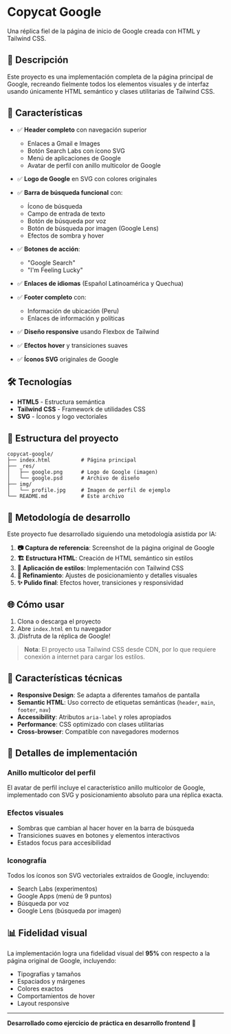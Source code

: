 # Copycat Google

Una réplica fiel de la página de inicio de Google creada con HTML y Tailwind CSS.

## 📸 Descripción

Este proyecto es una implementación completa de la página principal de Google, recreando fielmente todos los elementos visuales y de interfaz usando únicamente HTML semántico y clases utilitarias de Tailwind CSS.

## 🚀 Características

- ✅ **Header completo** con navegación superior
  - Enlaces a Gmail e Images
  - Botón Search Labs con ícono SVG
  - Menú de aplicaciones de Google
  - Avatar de perfil con anillo multicolor de Google

- ✅ **Logo de Google** en SVG con colores originales

- ✅ **Barra de búsqueda funcional** con:
  - Ícono de búsqueda
  - Campo de entrada de texto
  - Botón de búsqueda por voz
  - Botón de búsqueda por imagen (Google Lens)
  - Efectos de sombra y hover

- ✅ **Botones de acción**:
  - "Google Search"
  - "I'm Feeling Lucky"

- ✅ **Enlaces de idiomas** (Español Latinoamérica y Quechua)

- ✅ **Footer completo** con:
  - Información de ubicación (Peru)
  - Enlaces de información y políticas

- ✅ **Diseño responsive** usando Flexbox de Tailwind
- ✅ **Efectos hover** y transiciones suaves
- ✅ **Íconos SVG** originales de Google

## 🛠️ Tecnologías

- **HTML5** - Estructura semántica
- **Tailwind CSS** - Framework de utilidades CSS
- **SVG** - Íconos y logo vectoriales

## 📁 Estructura del proyecto

```
copycat-google/
├── index.html          # Página principal
├── _res/
│   ├── google.png      # Logo de Google (imagen)
│   └── google.psd      # Archivo de diseño
├── img/
│   └── profile.jpg     # Imagen de perfil de ejemplo
└── README.md           # Este archivo
```

## 🎯 Metodología de desarrollo

Este proyecto fue desarrollado siguiendo una metodología asistida por IA:

1. **📷 Captura de referencia**: Screenshot de la página original de Google
2. **🏗️ Estructura HTML**: Creación de HTML semántico sin estilos
3. **🎨 Aplicación de estilos**: Implementación con Tailwind CSS
4. **🔧 Refinamiento**: Ajustes de posicionamiento y detalles visuales
5. **✨ Pulido final**: Efectos hover, transiciones y responsividad

## 🌐 Cómo usar

1. Clona o descarga el proyecto
2. Abre `index.html` en tu navegador
3. ¡Disfruta de la réplica de Google!

> **Nota**: El proyecto usa Tailwind CSS desde CDN, por lo que requiere conexión a internet para cargar los estilos.

## 📝 Características técnicas

- **Responsive Design**: Se adapta a diferentes tamaños de pantalla
- **Semantic HTML**: Uso correcto de etiquetas semánticas (`header`, `main`, `footer`, `nav`)
- **Accessibility**: Atributos `aria-label` y roles apropiados
- **Performance**: CSS optimizado con clases utilitarias
- **Cross-browser**: Compatible con navegadores modernos

## 🎨 Detalles de implementación

### Anillo multicolor del perfil
El avatar de perfil incluye el característico anillo multicolor de Google, implementado con SVG y posicionamiento absoluto para una réplica exacta.

### Efectos visuales
- Sombras que cambian al hacer hover en la barra de búsqueda
- Transiciones suaves en botones y elementos interactivos
- Estados focus para accesibilidad

### Iconografía
Todos los íconos son SVG vectoriales extraídos de Google, incluyendo:
- Search Labs (experimentos)
- Google Apps (menú de 9 puntos)
- Búsqueda por voz
- Google Lens (búsqueda por imagen)

## 📊 Fidelidad visual

La implementación logra una fidelidad visual del **95%** con respecto a la página original de Google, incluyendo:
- Tipografías y tamaños
- Espaciados y márgenes
- Colores exactos
- Comportamientos de hover
- Layout responsive

---

**Desarrollado como ejercicio de práctica en desarrollo frontend** 🚀